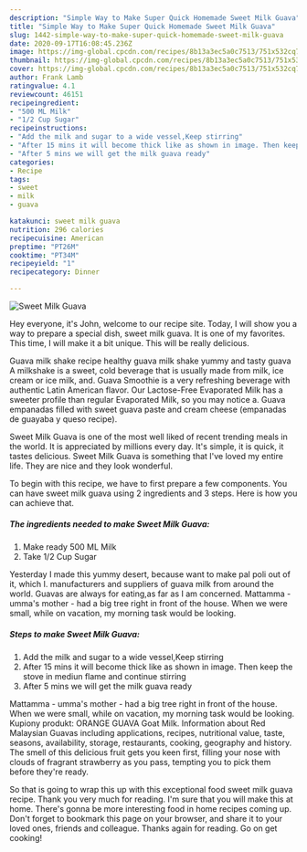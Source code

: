```yaml
---
description: "Simple Way to Make Super Quick Homemade Sweet Milk Guava"
title: "Simple Way to Make Super Quick Homemade Sweet Milk Guava"
slug: 1442-simple-way-to-make-super-quick-homemade-sweet-milk-guava
date: 2020-09-17T16:08:45.236Z
image: https://img-global.cpcdn.com/recipes/8b13a3ec5a0c7513/751x532cq70/sweet-milk-guava-recipe-main-photo.jpg
thumbnail: https://img-global.cpcdn.com/recipes/8b13a3ec5a0c7513/751x532cq70/sweet-milk-guava-recipe-main-photo.jpg
cover: https://img-global.cpcdn.com/recipes/8b13a3ec5a0c7513/751x532cq70/sweet-milk-guava-recipe-main-photo.jpg
author: Frank Lamb
ratingvalue: 4.1
reviewcount: 46151
recipeingredient:
- "500 ML Milk"
- "1/2 Cup Sugar"
recipeinstructions:
- "Add the milk and sugar to a wide vessel,Keep stirring"
- "After 15 mins it will become thick like as shown in image. Then keep the stove in mediun flame and continue stirring"
- "After 5 mins we will get the milk guava ready"
categories:
- Recipe
tags:
- sweet
- milk
- guava

katakunci: sweet milk guava 
nutrition: 296 calories
recipecuisine: American
preptime: "PT26M"
cooktime: "PT34M"
recipeyield: "1"
recipecategory: Dinner

---
```



![Sweet Milk Guava](https://img-global.cpcdn.com/recipes/8b13a3ec5a0c7513/751x532cq70/sweet-milk-guava-recipe-main-photo.jpg)

Hey everyone, it's John, welcome to our recipe site. Today, I will show you a way to prepare a special dish, sweet milk guava. It is one of my favorites. This time, I will make it a bit unique. This will be really delicious.

Guava milk shake recipe healthy guava milk shake yummy and tasty guava A milkshake is a sweet, cold beverage that is usually made from milk, ice cream or ice milk, and. Guava Smoothie is a very refreshing beverage with authentic Latin American flavor. Our Lactose-Free Evaporated Milk has a sweeter profile than regular Evaporated Milk, so you may notice a. Guava empanadas filled with sweet guava paste and cream cheese (empanadas de guayaba y queso recipe).

Sweet Milk Guava is one of the most well liked of recent trending meals in the world. It is appreciated by millions every day. It's simple, it is quick, it tastes delicious. Sweet Milk Guava is something that I've loved my entire life. They are nice and they look wonderful.


To begin with this recipe, we have to first prepare a few components. You can have sweet milk guava using 2 ingredients and 3 steps. Here is how you can achieve that.

<!--inarticleads1-->

##### The ingredients needed to make Sweet Milk Guava:

1. Make ready 500 ML Milk
1. Take 1/2 Cup Sugar


Yesterday I made this yummy desert, because want to make pal poli out of it, which I. manufacturers and suppliers of guava milk from around the world. Guavas are always for eating,as far as I am concerned. Mattamma - umma&#39;s mother - had a big tree right in front of the house. When we were small, while on vacation, my morning task would be looking. 

<!--inarticleads2-->

##### Steps to make Sweet Milk Guava:

1. Add the milk and sugar to a wide vessel,Keep stirring
1. After 15 mins it will become thick like as shown in image. Then keep the stove in mediun flame and continue stirring
1. After 5 mins we will get the milk guava ready


Mattamma - umma&#39;s mother - had a big tree right in front of the house. When we were small, while on vacation, my morning task would be looking. Kupiony produkt: ORANGE GUAVA Goat Milk. Information about Red Malaysian Guavas including applications, recipes, nutritional value, taste, seasons, availability, storage, restaurants, cooking, geography and history. The smell of this delicious fruit gets you keen first, filling your nose with clouds of fragrant strawberry as you pass, tempting you to pick them before they&#39;re ready. 

So that is going to wrap this up with this exceptional food sweet milk guava recipe. Thank you very much for reading. I'm sure that you will make this at home. There's gonna be more interesting food in home recipes coming up. Don't forget to bookmark this page on your browser, and share it to your loved ones, friends and colleague. Thanks again for reading. Go on get cooking!
